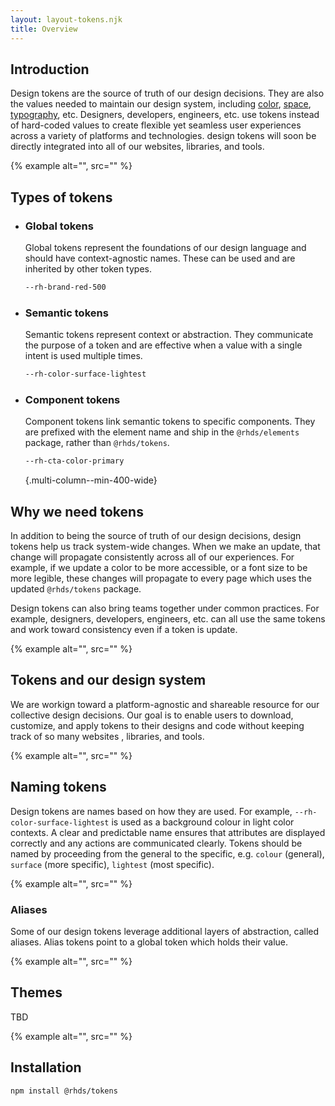 ```yaml
---
layout: layout-tokens.njk
title: Overview
---
```


## Introduction

Design tokens are the source of truth of our design decisions. They are
also the values needed to maintain our design system, including
[color][color], [space][space], [typography][typography], etc. Designers,
developers, engineers, etc. use tokens instead of hard-coded values to create
flexible yet seamless user experiences across a variety of platforms and
technologies. design tokens will soon be directly integrated into all of our
websites, libraries, and tools.

{% example alt="", src="" %}

## Types of tokens

- ### Global tokens
  Global tokens represent the foundations of our design language and should
  have context-agnostic names. These can be used and are inherited by other
  token types.

  ```css
  --rh-brand-red-500
  ```

- ### Semantic tokens
  Semantic tokens represent context or abstraction. They communicate the purpose
  of a token and are effective when a value with a single intent is used
  multiple times.

  ```css
  --rh-color-surface-lightest
  ```

- ### Component tokens
  Component tokens link semantic tokens to specific components. They are
  prefixed with the element name and ship in the `@rhds/elements` package,
  rather than `@rhds/tokens`.

  ```css
  --rh-cta-color-primary
  ```

  {.multi-column--min-400-wide}

## Why we need tokens

In addition to being the source of truth of our design decisions, design tokens
help us track system-wide changes. When we make an update, that change will
propagate consistently across all of our experiences. For example, if we update
a color to be more accessible, or a font size to be more legible, these changes
will propagate to every page which uses the updated `@rhds/tokens` package.

Design tokens can also bring teams together under common practices. For example,
designers, developers, engineers, etc. can all use the same tokens and work 
toward consistency even if a token is update.

{% example alt="", src="" %}

## Tokens and our design system

We are workign toward a platform-agnostic and shareable resource for our
collective design decisions. Our goal is to enable users to download, customize,
and apply tokens to their designs and code without keeping track of so many 
websites , libraries, and tools.

{% example alt="", src="" %}

## Naming tokens

Design tokens are names based on how they are used. For example,
`--rh-color-surface-lightest` is used as a background colour in light color
contexts. A clear and predictable name ensures that attributes are displayed
correctly and any actions are communicated clearly. Tokens should be named by
proceeding from the general to the specific, e.g. `colour` (general), `surface`
(more specific), `lightest` (most specific).

{% example alt="", src="" %}

### Aliases

Some of our design tokens leverage additional layers of abstraction, called
aliases. Alias tokens point to a global token which holds their value.

{% example alt="", src="" %}

## Themes

TBD

{% example alt="", src="" %}

## Installation

```sh
npm install @rhds/tokens
```

[color]: /tokens/color/
[space]: /tokens/space/
[typography]: /tokens/typography/

<style>
ul.multi-column--min-400-wide {
  list-style-type: none;
  padding-inline: 0;
}
</style>
